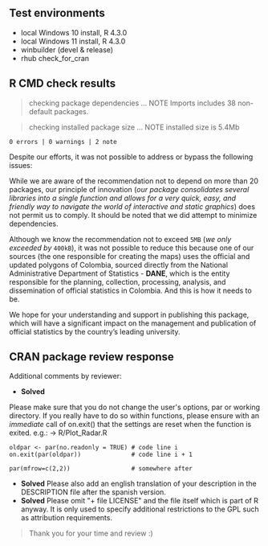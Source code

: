 ## Test environments

-   local Windows 10 install, R 4.3.0
-   local Windows 11 install, R 4.3.0
-   winbuilder (devel & release)
-   rhub check_for_cran

## R CMD check results

> checking package dependencies ... NOTE Imports includes 38 non-default packages.

> checking installed package size ... NOTE installed size is 5.4Mb

```
0 errors | 0 warnings | 2 note
```

Despite our efforts, it was not possible to address or bypass the following issues:

While we are aware of the recommendation not to depend on more than 20 packages, our principle of innovation (*our package consolidates several libraries into a single function and allows for a very quick, easy, and friendly way to navigate the world of interactive and static graphics*) does not permit us to comply. It should be noted that we did attempt to minimize dependencies.

Although we know the recommendation not to exceed `5MB` (*we only exceeded by* `400kB`), it was not possible to reduce this because one of our sources (the one responsible for creating the maps) uses the official and updated polygons of Colombia, sourced directly from the National Administrative Department of Statistics - **DANE**, which is the entity responsible for the planning, collection, processing, analysis, and dissemination of official statistics in Colombia. And this is how it needs to be.

We hope for your understanding and support in publishing this package, which will have a significant impact on the management and publication of official statistics by the country’s leading university.

## CRAN package review response

Additional comments by reviewer:

+ **Solved**

Please make sure that you do not change the user's options, par or working directory. If you really have to do so within functions, please ensure with an *immediate* call of on.exit() that the settings are reset when the function is exited. e.g.: -> R/Plot_Radar.R

```
oldpar <- par(no.readonly = TRUE) # code line i
on.exit(par(oldpar))              # code line i + 1
```
```
par(mfrow=c(2,2))                 # somewhere after
```

+ **Solved** Please also add an english translation of your description in the DESCRIPTION file after the spanish version.
+ **Solved** Please omit "+ file LICENSE" and the file itself which is part of R anyway. It is only used to specify additional restrictions to the GPL such as attribution requirements.

> Thank you for your time and review :)
